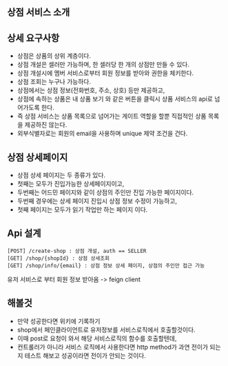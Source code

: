 ## 상점 서비스 소개
## 상세 요구사항
* 상점은 상품의 상위 계층이다.
* 상점 개설은 셀러만 가능하며, 한 셀러당 한 개의 상점만 만들 수 있다.
* 상점 개설시에 멤버 서비스로부터 회원 정보를 받아와 권한을 체키한다.
* 상점 조회는 누구나 가능하다.
* 상점에서는 상점 정보(전화번호, 주소, 상호) 등만 제공하고,
* 상점에 속하는 상품은 내 상품 보기 와 같은 버튼을 클릭시 상품 서비스의 api로 넘어가도록 한다.
* 즉 상점 서비스는 상품 목록으로 넘어가는 게이트 역할을 할뿐 직접적인 상품 목록을 제공하진 않는다.
* 외부식별자로는 회원의 email을 사용하며 unique 제약 조건을 건다.

## 상점 상세페이지
* 상점 상세 페이지는 두 종류가 있다.
* 첫째는 모두가 진입가능한 상세페이지이고,
* 두번째는 어드민 페이지와 같이 상점의 주인만 진입 가능한 페이지이다.
* 두번째 경우에는 상세 페이지 진입시 상점 정보 수정이 가능하고, 
* 첫째 페이지는 모두가 읽기 작업만 하는 페이지 이다.

## Api 설계
```
[POST] /create-shop : 상점 개설, auth == SELLER
[GET] /shop/{shopId} : 상점 상세조회
[GET] /shop/info/{email} : 상점 정보 상세 페이지, 상점의 주인만 접근 가능
```

유저 서비스로 부터 회원 정보 받아옴 -> feign client

## 해볼것
* 만약 성공한다면 위키에 기록하기
* shop에서 페인클라이언트로 유저정보를 서비스로직에서 호출할것이다.
* 이때 post로 요청이 와서 해당 서비스로직의 함수를 호출할텐데,
* 컨트롤러가 아니라 서비스 로직에서 사용한다면 http method가 과연 전이가 되는지 테스트 해보고 성공이라면 전이가 안되는 것이다.